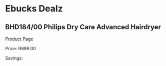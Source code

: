 
# Ebucks Dealz
## BHD184/00 Philips Dry Care Advanced Hairdryer
[Product Page](https://www.ebucks.com/web/shop/productSelected.do?prodId=1045020588&catId=1158501102)

Price: R899.00

Savings: 


	